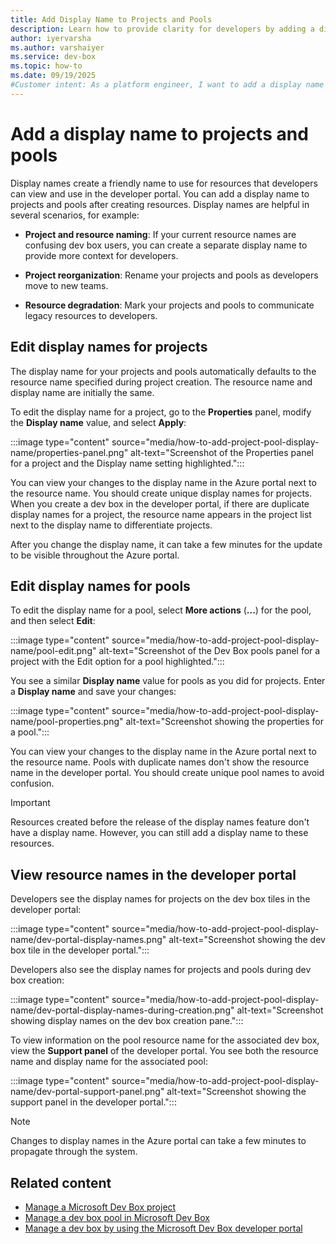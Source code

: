 ```yaml
---
title: Add Display Name to Projects and Pools
description: Learn how to provide clarity for developers by adding a display name to Projects and Pools to rename resources.
author: iyervarsha
ms.author: varshaiyer
ms.service: dev-box
ms.topic: how-to
ms.date: 09/19/2025
#Customer intent: As a platform engineer, I want to add a display name to my projects and pools, so I can provide clarity for developers when renaming resources.
---
```


# Add a display name to projects and pools

Display names create a friendly name to use for resources that developers can view and use in the developer portal. You can add a display name to projects and pools after creating resources. Display names are helpful in several scenarios, for example:  

- **Project and resource naming**: If your current resource names are confusing dev box users, you can create a separate display name to provide more context for developers.

- **Project reorganization**: Rename your projects and pools as developers move to new teams.  

- **Resource degradation**: Mark your projects and pools to communicate legacy resources to developers. 

## Edit display names for projects

The display name for your projects and pools automatically defaults to the resource name specified during project creation. The resource name and display name are initially the same.  

To edit the display name for a project, go to the **Properties** panel, modify the **Display name** value, and select **Apply**:

:::image type="content" source="media/how-to-add-project-pool-display-name/properties-panel.png" alt-text="Screenshot of the Properties panel for a project and the Display name setting highlighted.":::

You can view your changes to the display name in the Azure portal next to the resource name. You should create unique display names for projects. When you create a dev box in the developer portal, if there are duplicate display names for a project, the resource name appears in the project list next to the display name to differentiate projects.

After you change the display name, it can take a few minutes for the update to be visible throughout the Azure portal.

## Edit display names for pools

To edit the display name for a pool, select **More actions** (**...**) for the pool, and then select **Edit**:

:::image type="content" source="media/how-to-add-project-pool-display-name/pool-edit.png" alt-text="Screenshot of the Dev Box pools panel for a project with the Edit option for a pool highlighted.":::

You see a similar **Display name** value for pools as you did for projects. Enter a **Display name** and save your changes:

:::image type="content" source="media/how-to-add-project-pool-display-name/pool-properties.png" alt-text="Screenshot showing the properties for a pool.":::

You can view your changes to the display name in the Azure portal next to the resource name. Pools with duplicate names don't show the resource name in the developer portal. You should create unique pool names to avoid confusion.  

> [!IMPORTANT]
> Resources created before the release of the display names feature don't have a display name. However, you can still add a display name to these resources. 

## View resource names in the developer portal 

Developers see the display names for projects on the dev box tiles in the developer portal: 

:::image type="content" source="media/how-to-add-project-pool-display-name/dev-portal-display-names.png" alt-text="Screenshot showing the dev box tile in the developer portal.":::

Developers also see the display names for projects and pools during dev box creation:

:::image type="content" source="media/how-to-add-project-pool-display-name/dev-portal-display-names-during-creation.png" alt-text="Screenshot showing display names on the dev box creation pane.":::

To view information on the pool resource name for the associated dev box, view the **Support panel** of the developer portal. You see both the resource name and display name for the associated pool: 

:::image type="content" source="media/how-to-add-project-pool-display-name/dev-portal-support-panel.png" alt-text="Screenshot showing the support panel in the developer portal.":::

> [!Note]
> Changes to display names in the Azure portal can take a few minutes to propagate through the system.

## Related content

- [Manage a Microsoft Dev Box project](how-to-manage-dev-box-projects.md)
- [Manage a dev box pool in Microsoft Dev Box](how-to-manage-dev-box-pools.md)
- [Manage a dev box by using the Microsoft Dev Box developer portal](how-to-create-dev-boxes-developer-portal.md)